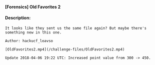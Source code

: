#### [Forensics] Old Favorites 2  

#### Description:   

```
It looks like they sent us the same file again? But maybe there's something new in this one.

Author: hackucf_loavso

[OldFavorites2.mp4](/challenge-files/OldFavorites2.mp4)

Update 2018-04-06 19:22 UTC: Increased point value from 300 -> 450.
```

